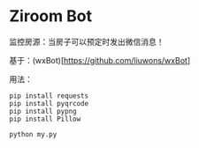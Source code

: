 # Ziroom Bot

监控房源：当房子可以预定时发出微信消息！

基于：(wxBot)[https://github.com/liuwons/wxBot]

用法：

```
pip install requests
pip install pyqrcode
pip install pypng
pip install Pillow
```

```python
python my.py
```